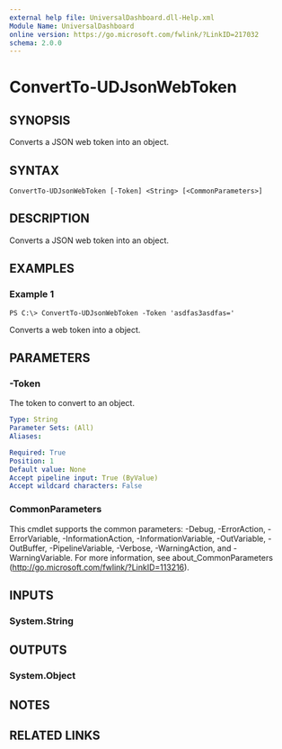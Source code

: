 ```yaml
---
external help file: UniversalDashboard.dll-Help.xml
Module Name: UniversalDashboard
online version: https://go.microsoft.com/fwlink/?LinkID=217032
schema: 2.0.0
---
```


# ConvertTo-UDJsonWebToken

## SYNOPSIS
Converts a JSON web token into an object.

## SYNTAX

```
ConvertTo-UDJsonWebToken [-Token] <String> [<CommonParameters>]
```

## DESCRIPTION
Converts a JSON web token into an object.

## EXAMPLES

### Example 1
```
PS C:\> ConvertTo-UDJsonWebToken -Token 'asdfas3asdfas='
```

Converts a web token into a object.

## PARAMETERS

### -Token
The token to convert to an object.

```yaml
Type: String
Parameter Sets: (All)
Aliases: 

Required: True
Position: 1
Default value: None
Accept pipeline input: True (ByValue)
Accept wildcard characters: False
```

### CommonParameters
This cmdlet supports the common parameters: -Debug, -ErrorAction, -ErrorVariable, -InformationAction, -InformationVariable, -OutVariable, -OutBuffer, -PipelineVariable, -Verbose, -WarningAction, and -WarningVariable. For more information, see about_CommonParameters (http://go.microsoft.com/fwlink/?LinkID=113216).

## INPUTS

### System.String

## OUTPUTS

### System.Object

## NOTES

## RELATED LINKS

